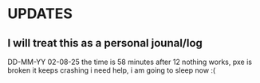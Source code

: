 # UPDATES
## I will treat this as a personal jounal/log

DD-MM-YY
02-08-25
the time is 58 minutes after 12 nothing works, pxe is broken it keeps crashing i need help, i am going to sleep now :(
